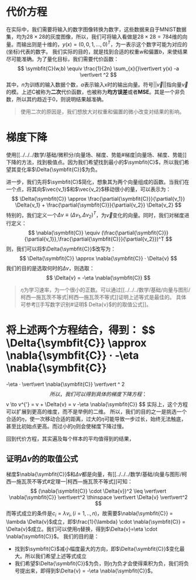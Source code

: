 # 代价方程
在实际中，我们需要将输入的数字图像转换为数字，这些数据来自于MNIST数据集，均为$28 \times 28$的灰度图像，所以，我们可将输入看做是$28 \times 28 = 784$维的向量。而输出则是十维的，$y(x) = (0,0,1,...,0)^{T}$，为一表示这个数字可能为对应的(坐标)代表的数字。
我们实际的目的，就是找到合适的权重$w$和偏置$b$，来使结果尽可能准确。为了量化目标，我们需要代价函数：
$$
\symbfit{C}(w,b) 
\equiv 
\frac{1}{2n} \sum_{x}{}\vert\vert y(x) -a \vert\vert ^2
$$
其中，$n$为训练的输入数据个数，$a$表示输入x时的输出向量。符号$\vert\vert \vec{v} \vert\vert$指向量$\vec{v}$的模。上述C被称为**二次**代价函数，也被称为**均方误差**或者**MSE**。其是一个非负数，所以其约趋近于0，则说明结果越准确。
> 使用二次的原因是，我们想放大对权重和偏置的微小改变对结果的影响。

# 梯度下降
使用[[../../../数学/基础/微积分/向量场、梯度、势能#梯度|向量场、梯度、势能]]下降的方法，找到极值点。因为我们希望找到最小的$\symbfit{C}$，所以我们希望其变化率$\Delta{\symbfit{C}}$为负。

进一步，我们先将$\symbfit{C}$简化，想象其为两个向量组成的函数。当我们在一个点，将其向$\vec{v_1}$和$\vec{v_2}$移动很小的量，可以表示为：
$$
\Delta{\symbfit{C}} 
\approx 
\frac{\partial{\symbfit{C}}}{\partial{v_1}} \Delta{v_1}
+
\frac{\partial{\symbfit{C}}}{\partial{v_2}} \Delta{v_2}
$$
特别的，我们定义一个$\Delta{v} \equiv (\Delta{v_1}, \Delta{v_2})^T$，为$\vec{v}$变化的向量。同时，我们对梯度进行定义：
$$
\nabla{\symbfit{C}} \equiv
(\frac{\partial{\symbfit{C}}}{\partial{v_1}},\frac{\partial{\symbfit{C}}}{\partial{v_2}})^T
$$
则，我们可以将$\Delta{\symbfit{C}}$改写为：
$$
\Delta{\symbfit{C}} 
\approx
\nabla{\symbfit{C}} · \Delta{v}
$$
我们的目的是选取何时的$\Delta{v}$，则选取：
$$
\Delta{v} = -\eta \nabla{\symbfit{C}}
$$
> $\eta$为学习速率，为一个很小的正数。可以通过[[../../../数学/基础/向量与图形/柯西—施瓦茨不等式|柯西—施瓦茨不等式]]证明上述等式是最佳的。
> 具体可参考[[手写数字识别#证明$ Delta{v}$的的取值公式]]。

将上述两个方程结合，得到：
$$
\Delta{\symbfit{C}} 
\approx
\nabla{\symbfit{C}} · -\eta \nabla{\symbfit{C}}
=
-\eta · \vert\vert \nabla{\symbfit{C}} \vert\vert ^ 2
$$
所以，我们可以得到具体的梯度下降方程：
$$
v \to v^{'} = v + \Delta{v} = v -\eta \nabla{\symbfit{C}}
$$
实际上，这个方程可以扩展到更高的维度，而不是举例的二维。
所以，我们的目的之一是挑选一个合适的$\eta$，使一次移动合适的距离，过大的$\eta$可能导致一步过长，始终无法触底，甚至比初始点更高。而过小的$\eta$则会使梯度下降过慢。

回到代价方程，其实遍及每个样本的平均值得到的结果，


## 证明$\Delta{v}$的的取值公式
梯度$\nabla{\symbfit{C}}$和$\Delta{v}$都是向量，有[[../../../数学/基础/向量与图形/柯西—施瓦茨不等式#定理一|柯西—施瓦茨不等式]]可知：
$$
(\nabla{\symbfit{C}} \cdot \Delta{v})^2
\leq
\vert\vert \nabla{\symbfit{C}} \vert\vert^2
\thinspace
\vert\vert \Delta{v} \vert\vert^2
$$
而等式成立的条件是$c_i = \lambda{v_i}, (i = 1,..,n)$，故需要$\nabla{\symbfit{C}} = \lambda \Delta{v}$成立，即$\frac{1}{\lambda} \cdot \nabla{\symbfit{C}} = \Delta{v}$成立。我们可以使用$\eta$替换，得到$\Delta{v}=\eta \cdot \nabla{\symbfit{C}}$。
我们的目的是：
- 找到$\symbfit{C}$减小幅度最大的方向，即$\Delta{\symbfit{C}}$变化最大。所以我们希望上述等式成立
- 我们希望$\Delta{\symbfit{C}}$为负，则$\eta$为负才会使得乘积为负，我们将负号提出来，即得到$\Delta{v} = -\eta \nabla{\symbfit{C}}$。
